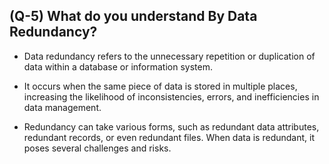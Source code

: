 ## (Q-5) What do you understand By Data Redundancy?

- Data redundancy refers to the unnecessary repetition or duplication of data within a database or information system. 

- It occurs when the same piece of data is stored in multiple places, increasing the likelihood of inconsistencies, errors, and inefficiencies in data management. 

- Redundancy can take various forms, such as redundant data attributes, redundant records, or even redundant files. When data is redundant, it poses several challenges and risks.